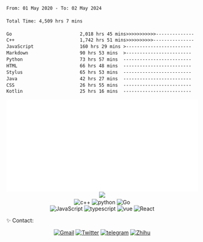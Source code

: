 <!--START_SECTION:waka-->

```txt
From: 01 May 2020 - To: 02 May 2024

Total Time: 4,509 hrs 7 mins

Go                         2,018 hrs 45 mins>>>>>>>>>>>--------------   44.77 %
C++                        1,742 hrs 51 mins>>>>>>>>>>---------------   38.65 %
JavaScript                 160 hrs 29 mins >------------------------   03.56 %
Markdown                   90 hrs 53 mins  >------------------------   02.02 %
Python                     73 hrs 57 mins  -------------------------   01.64 %
HTML                       66 hrs 48 mins  -------------------------   01.48 %
Stylus                     65 hrs 53 mins  -------------------------   01.46 %
Java                       42 hrs 27 mins  -------------------------   00.94 %
CSS                        26 hrs 55 mins  -------------------------   00.60 %
Kotlin                     25 hrs 16 mins  -------------------------   00.56 %
```

<!--END_SECTION:waka-->

<div>
<img align='left' src="https://github.com/fengwei2002/fengwei2002/blob/main/calendar.svg">

<p align="center">
    <img src="https://readme-typing-svg.demolab.com?font=Fira+Code&weight=900&size=19&duration=4999&pause=1000&color=9400D3&background=BCFFFE00&center=true&vCenter=true&random=false&width=215&lines=func[tion]+dfs" height="64" algin="center"/>
      </br>
  <img alt="c++" src="https://img.shields.io/badge/C++-f34b7d?style=flat-square&logo=c%2b%2b">
  <img alt="python" src="https://img.shields.io/badge/Python-3572a5?style=flat-square&logo=python&logoColor=white">
  <img alt="Go" src="https://img.shields.io/badge/Go-142857?style=flat-square&logo=Go">
  </br>
  <img alt="JavaScript" src="https://img.shields.io/badge/JavaScript-000000?style=flat-square&logo=javascript">
  <img alt="typescript" src="https://img.shields.io/badge/TypeScript-1a0dab?style=flat-square&logo=typescript">
  <img alt="vue" src="https://img.shields.io/badge/Vue.js-007777?style=flat-square&logo=vue.js">
  <img alt="React" src="https://img.shields.io/badge/React-3572a5?style=flat-square&logo=React&logoColor=9cf">
  </br>
</p>

✨ Contact:

<p align="center">
    <a href="mailto:funcdfs@gmail.com" target="_blank"><img src="https://img.shields.io/badge/Gmail-c14438.svg?&style=flat-square&logo=gmail&logoColor=white" alt="Gmail"></a>
  <a href="https://twitter.com/funcdfs" target="_blank"><img src="https://img.shields.io/badge/Twitter-1ca0f1.svg?&style=flat-square&logo=twitter&logoColor=white" alt="Twitter"></a>
  <a href="https://t.me/neverdo" target="_blank"><img src="https://img.shields.io/badge/Telegram-262968.svg?&style=flat-square&logo=telegram&logoColor=white" alt="telegram"></a>
<a href="https://www.zhihu.com/people/kwmwmwnw" target="_blank"><img src="https://img.shields.io/badge/Zhihu-0084FF.svg?&style=flat-square&logo=Zhihu&logoColor=white" alt="Zhihu"></a>

</p>

</div> 

<!--! 

<img align='left' alt="isocalendar" src="https://github.com/fengwei2002/fengwei2002/blob/main/activity.svg">



-->
